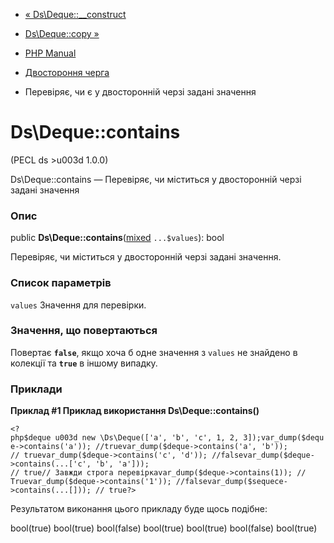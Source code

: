 - [« Ds\Deque::\_\_construct](ds-deque.construct.md)
- [Ds\Deque::copy »](ds-deque.copy.md)

- [PHP Manual](index.md)
- [Двостороння черга](class.ds-deque.md)
- Перевіряє, чи є у двосторонній черзі задані значення

# Ds\Deque::contains

(PECL ds \>u003d 1.0.0)

Ds\Deque::contains — Перевіряє, чи міститься у двосторонній черзі
задані значення

### Опис

public
**Ds\Deque::contains**([mixed](language.types.declarations.md#language.types.declarations.mixed)
`...$values`): bool

Перевіряє, чи міститься у двосторонній черзі задані значення.

### Список параметрів

`values`
Значення для перевірки.

### Значення, що повертаються

Повертає **`false`**, якщо хоча б одне значення з `values` не
знайдено в колекції та **`true`** в іншому випадку.

### Приклади

**Приклад #1 Приклад використання **Ds\Deque::contains()****

` <?php$deque u003d new \Ds\Deque(['a', 'b', 'c', 1, 2, 3]);var_dump($deque->contains('a')); //truevar_dump($deque->contains('a', 'b')); // truevar_dump($deque->contains('c', 'd')); //falsevar_dump($deque->contains(...['c', 'b', 'a'])); // true// Завжди строга перевіркаvar_dump($deque->contains(1)); // Truevar_dump($deque->contains('1')); //falsevar_dump($sequece->contains(...[])); // true?> `

Результатом виконання цього прикладу буде щось подібне:

bool(true)
bool(true)
bool(false)
bool(true)
bool(true)
bool(false)
bool(true)
